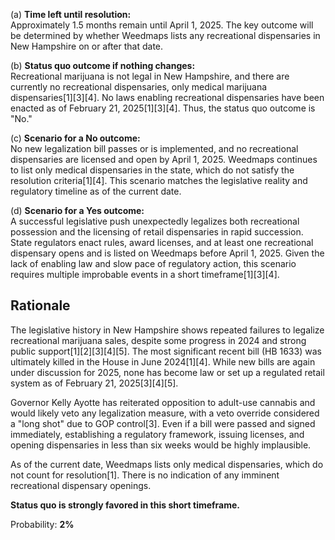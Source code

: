 (a) **Time left until resolution:**  
Approximately 1.5 months remain until April 1, 2025. The key outcome will be determined by whether Weedmaps lists any recreational dispensaries in New Hampshire on or after that date.

(b) **Status quo outcome if nothing changes:**  
Recreational marijuana is not legal in New Hampshire, and there are currently no recreational dispensaries, only medical marijuana dispensaries[1][3][4]. No laws enabling recreational dispensaries have been enacted as of February 21, 2025[1][3][4]. Thus, the status quo outcome is "No."

(c) **Scenario for a No outcome:**  
No new legalization bill passes or is implemented, and no recreational dispensaries are licensed and open by April 1, 2025. Weedmaps continues to list only medical dispensaries in the state, which do not satisfy the resolution criteria[1][4]. This scenario matches the legislative reality and regulatory timeline as of the current date.

(d) **Scenario for a Yes outcome:**  
A successful legislative push unexpectedly legalizes both recreational possession and the licensing of retail dispensaries in rapid succession. State regulators enact rules, award licenses, and at least one recreational dispensary opens and is listed on Weedmaps before April 1, 2025. Given the lack of enabling law and slow pace of regulatory action, this scenario requires multiple improbable events in a short timeframe[1][3][4].

## Rationale

The legislative history in New Hampshire shows repeated failures to legalize recreational marijuana sales, despite some progress in 2024 and strong public support[1][2][3][4][5]. The most significant recent bill (HB 1633) was ultimately killed in the House in June 2024[1][4]. While new bills are again under discussion for 2025, none has become law or set up a regulated retail system as of February 21, 2025[3][4][5]. 

Governor Kelly Ayotte has reiterated opposition to adult-use cannabis and would likely veto any legalization measure, with a veto override considered a "long shot" due to GOP control[3]. Even if a bill were passed and signed immediately, establishing a regulatory framework, issuing licenses, and opening dispensaries in less than six weeks would be highly implausible.

As of the current date, Weedmaps lists only medical dispensaries, which do not count for resolution[1]. There is no indication of any imminent recreational dispensary openings.

**Status quo is strongly favored in this short timeframe.**

Probability: **2%**
